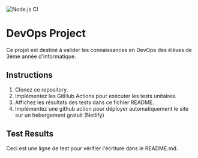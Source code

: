 ![Node.js CI](https://github.com/Roulitau/CC1-DEVOPS-3INFO/actions/workflows/test.yml/badge.svg)
# DevOps Project

Ce projet est destiné à valider les connaissances en DevOps des élèves de 3ème année d'informatique.

## Instructions

1. Clonez ce repository.
2. Implémentez les GitHub Actions pour exécuter les tests unitaires.
3. Affichez les résultats des tests dans ce fichier README.
4. Implémentez une github action pour déployer automatiquement le site sur un hebergement gratuit (Netlify)

## Test Results

Ceci est une ligne de test pour vérifier l'écriture dans le README.md.

